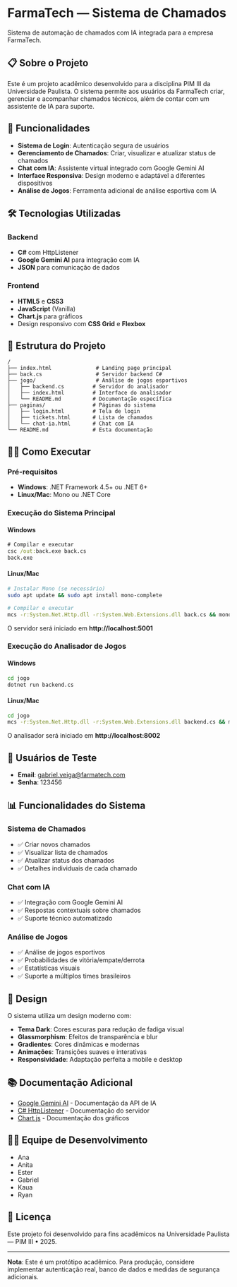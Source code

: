 # FarmaTech — Sistema de Chamados

Sistema de automação de chamados com IA integrada para a empresa FarmaTech.

## 📋 Sobre o Projeto

Este é um projeto acadêmico desenvolvido para a disciplina PIM III da Universidade Paulista. O sistema permite aos usuários da FarmaTech criar, gerenciar e acompanhar chamados técnicos, além de contar com um assistente de IA para suporte.

## 🚀 Funcionalidades

- **Sistema de Login**: Autenticação segura de usuários
- **Gerenciamento de Chamados**: Criar, visualizar e atualizar status de chamados
- **Chat com IA**: Assistente virtual integrado com Google Gemini AI
- **Interface Responsiva**: Design moderno e adaptável a diferentes dispositivos
- **Análise de Jogos**: Ferramenta adicional de análise esportiva com IA

## 🛠️ Tecnologias Utilizadas

### Backend
- **C#** com HttpListener
- **Google Gemini AI** para integração com IA
- **JSON** para comunicação de dados

### Frontend
- **HTML5** e **CSS3**
- **JavaScript** (Vanilla)
- **Chart.js** para gráficos
- Design responsivo com **CSS Grid** e **Flexbox**

## 📁 Estrutura do Projeto

```
/
├── index.html              # Landing page principal
├── back.cs                 # Servidor backend C#
├── jogo/                   # Análise de jogos esportivos
│   ├── backend.cs         # Servidor do analisador
│   ├── index.html         # Interface do analisador
│   └── README.md          # Documentação específica
├── paginas/               # Páginas do sistema
│   ├── login.html         # Tela de login
│   ├── tickets.html       # Lista de chamados
│   └── chat-ia.html       # Chat com IA
└── README.md              # Esta documentação
```

## 🏃‍♂️ Como Executar

### Pré-requisitos
- **Windows**: .NET Framework 4.5+ ou .NET 6+
- **Linux/Mac**: Mono ou .NET Core

### Execução do Sistema Principal

#### Windows
```cmd
# Compilar e executar
csc /out:back.exe back.cs
back.exe
```

#### Linux/Mac
```bash
# Instalar Mono (se necessário)
sudo apt update && sudo apt install mono-complete

# Compilar e executar
mcs -r:System.Net.Http.dll -r:System.Web.Extensions.dll back.cs && mono back.exe
```

O servidor será iniciado em **http://localhost:5001**

### Execução do Analisador de Jogos

#### Windows
```cmd
cd jogo
dotnet run backend.cs
```

#### Linux/Mac
```bash
cd jogo
mcs -r:System.Net.Http.dll -r:System.Web.Extensions.dll backend.cs && mono backend.exe
```

O analisador será iniciado em **http://localhost:8002**

## 👥 Usuários de Teste

- **Email**: gabriel.veiga@farmatech.com
- **Senha**: 123456

## 📊 Funcionalidades do Sistema

### Sistema de Chamados
- ✅ Criar novos chamados
- ✅ Visualizar lista de chamados
- ✅ Atualizar status dos chamados
- ✅ Detalhes individuais de cada chamado

### Chat com IA
- ✅ Integração com Google Gemini AI
- ✅ Respostas contextuais sobre chamados
- ✅ Suporte técnico automatizado

### Análise de Jogos
- ✅ Análise de jogos esportivos
- ✅ Probabilidades de vitória/empate/derrota
- ✅ Estatísticas visuais
- ✅ Suporte a múltiplos times brasileiros

## 🎨 Design

O sistema utiliza um design moderno com:
- **Tema Dark**: Cores escuras para redução de fadiga visual
- **Glassmorphism**: Efeitos de transparência e blur
- **Gradientes**: Cores dinâmicas e modernas
- **Animações**: Transições suaves e interativas
- **Responsividade**: Adaptação perfeita a mobile e desktop

## 📚 Documentação Adicional

- [Google Gemini AI](https://ai.google.dev/docs) - Documentação da API de IA
- [C# HttpListener](https://docs.microsoft.com/dotnet/api/system.net.httplistener) - Documentação do servidor
- [Chart.js](https://www.chartjs.org/) - Documentação dos gráficos

## 👨‍💻 Equipe de Desenvolvimento

- Ana
- Anita
- Ester
- Gabriel
- Kaua
- Ryan

## 📄 Licença

Este projeto foi desenvolvido para fins acadêmicos na Universidade Paulista — PIM III • 2025.

---

**Nota**: Este é um protótipo acadêmico. Para produção, considere implementar autenticação real, banco de dados e medidas de segurança adicionais.